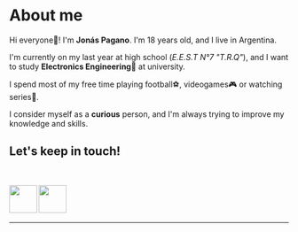 # About me

Hi everyone👋! I'm **Jonás Pagano**. I'm 18 years old, and I live in Argentina. <br>

I'm currently on my last year at high school (*E.E.S.T N°7 "T.R.Q"*), and I want to study **Electronics Engineering**🔌 at university.<br>

I spend most of my free time playing football⚽, videogames🎮 or watching series🎥.<br>

I consider myself as a **curious** person, and I'm always trying to improve my knowledge and skills.<br>

## <b>Let's keep in touch!
<br>

[<img src="https://seeklogo.com/images/I/instagram-new-2016-glyph-logo-84CB825424-seeklogo.com.png" width=50>](https://instagram.com/jonaspagano?igshid=YmMyMTA2M2Y=) [<img src="https://seeklogo.com/images/L/linkedin-black-icon-logo-ECC426C572-seeklogo.com.png" width=50>](https://www.linkedin.com/in/jon%C3%A1s-pagano-38392b268)

 ---
